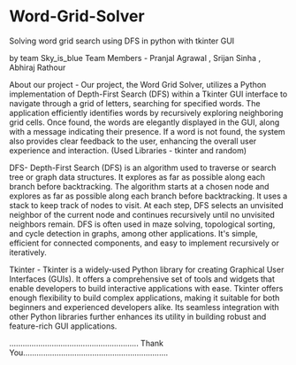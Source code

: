 # Word-Grid-Solver
Solving word grid search using DFS in python with tkinter GUI

by team Sky_is_blue
Team Members - Pranjal Agrawal , Srijan Sinha , Abhiraj Rathour

About our project -
Our project, the Word Grid Solver, utilizes a Python implementation of Depth-First Search (DFS) within a Tkinter GUI interface to navigate through a grid of letters, searching for specified words. The application efficiently identifies words by recursively exploring neighboring grid cells. Once found, the words are elegantly displayed in the GUI, along with a message indicating their presence. If a word is not found, the system also provides clear feedback to the user, enhancing the overall user experience and interaction. (Used Libraries - tkinter and random)

DFS- 
Depth-First Search (DFS) is an algorithm used to traverse or search tree or graph data structures. It explores as far as possible along each branch before backtracking. 
The algorithm starts at a chosen node and explores as far as possible along each branch before backtracking. 
It uses a stack to keep track of nodes to visit. At each step, DFS selects an unvisited neighbor of the current node and continues recursively until no unvisited neighbors remain.
DFS is often used in maze solving, topological sorting, and cycle detection in graphs, among other applications.
It's simple, efficient for connected components, and easy to implement recursively or iteratively.

Tkinter -
Tkinter is a widely-used Python library for creating Graphical User Interfaces (GUIs). 
It offers a comprehensive set of tools and widgets that enable developers to build interactive applications with ease. 
Tkinter offers enough flexibility to build complex applications, making it suitable for both beginners and experienced developers alike.
Its seamless integration with other Python libraries further enhances its utility in building robust and feature-rich GUI applications.


.......................................................... Thank You.................................................................
